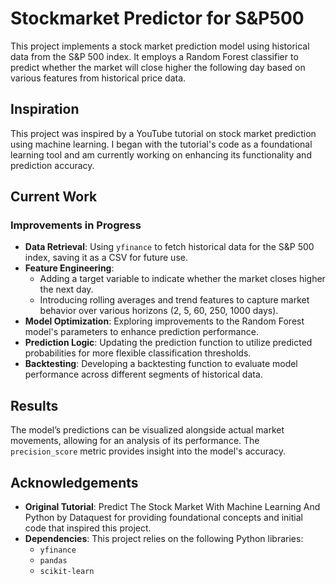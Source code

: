 # Stockmarket Predictor for S&P500

This project implements a stock market prediction model using historical data from the S&P 500 index. It employs a Random Forest classifier to predict whether the market will close higher the following day based on various features from historical price data.

## Inspiration

This project was inspired by a YouTube tutorial on stock market prediction using machine learning. I began with the tutorial's code as a foundational learning tool and am currently working on enhancing its functionality and prediction accuracy.

## Current Work

### Improvements in Progress

- **Data Retrieval**: Using `yfinance` to fetch historical data for the S&P 500 index, saving it as a CSV for future use.
- **Feature Engineering**: 
  - Adding a target variable to indicate whether the market closes higher the next day.
  - Introducing rolling averages and trend features to capture market behavior over various horizons (2, 5, 60, 250, 1000 days).
- **Model Optimization**: Exploring improvements to the Random Forest model's parameters to enhance prediction performance.
- **Prediction Logic**: Updating the prediction function to utilize predicted probabilities for more flexible classification thresholds.
- **Backtesting**: Developing a backtesting function to evaluate model performance across different segments of historical data.

## Results

The model’s predictions can be visualized alongside actual market movements, allowing for an analysis of its performance. The `precision_score` metric provides insight into the model's accuracy.

## Acknowledgements

- **Original Tutorial**: Predict The Stock Market With Machine Learning And Python by Dataquest for providing foundational concepts and initial code that inspired this project.
- **Dependencies**: This project relies on the following Python libraries:
  - `yfinance`
  - `pandas`
  - `scikit-learn`
